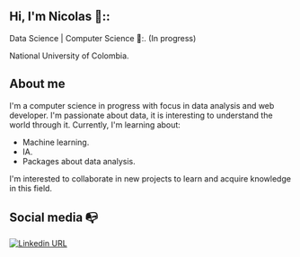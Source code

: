 ## Hi, I'm Nicolas 👋::

Data Science | Computer Science 📙:. (In progress)

National University of Colombia.

## About me 

I'm a computer science in progress with focus in data analysis and web developer. I'm passionate about data, it is interesting to understand the world through it. Currently, I'm learning about:

- Machine learning.
- IA.
- Packages about data analysis.

I'm interested to collaborate in new projects to learn and acquire knowledge in this field.


## Social media :mailbox_with_no_mail:

[![Linkedin URL](https://img.shields.io/twitter/url?color=%230072b1&label=connect&logo=linkedin&logoColor=%230072b1&style=flat-square&url=https%3A%2F%2Fwww.linkedin.com%2Fin%2Falejandro-ramirez-ciceros%2F)](www.linkedin.com/in/nicolas-alvarez-triana-872046157)

<!--
**niclasDc/niclasDc** is a ✨ _special_ ✨ repository because its `README.md` (this file) appears on your GitHub profile.

Here are some ideas to get you started:

- 🔭 I’m currently working on ...
- 🌱 I’m currently learning ...
- 👯 I’m looking to collaborate on ...
- 🤔 I’m looking for help with ...
- 💬 Ask me about ...
- 📫 How to reach me: ...
- 😄 Pronouns: ...
- ⚡ Fun fact: ...
-->
